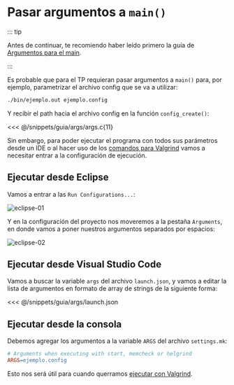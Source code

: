 # Pasar argumentos a `main()`

::: tip

Antes de continuar, te recomiendo haber leído primero la guía de
[Argumentos para el main](https://docs.utnso.com.ar/guias/programacion/main).

:::

Es probable que para el TP requieran pasar argumentos a `main()` para, por
ejemplo, parametrizar el archivo config que se va a utilizar:

```bash
./bin/ejemplo.out ejemplo.config
```

Y recibir el path hacia el archivo config en la función `config_create()`:

<<< @/snippets/guia/args/args.c{11}

Sin embargo, para poder ejecutar el programa con todos sus parámetros desde un
IDE o al hacer uso de los [comandos para Valgrind](./valgrind) vamos a
necesitar entrar a la configuración de ejecución.

## Ejecutar desde Eclipse

Vamos a entrar a las `Run Configurations...`:

![eclipse-01](/img/args/eclipse-01.png)

Y en la configuración del proyecto nos moveremos a la pestaña `Arguments`, en
donde vamos a poner nuestros argumentos separados por espacios:

![eclipse-02](/img/args/eclipse-02.png)

## Ejecutar desde Visual Studio Code

Vamos a buscar la variable `args` del archivo `launch.json`, y vamos a editar la
lista de argumentos en formato de array de strings de la siguiente forma:

<<< @/snippets/guia/args/launch.json

## Ejecutar desde la consola

Debemos agregar los argumentos a la variable `ARGS` del archivo `settings.mk`:

```makefile
# Arguments when executing with start, memcheck or helgrind
ARGS=ejemplo.config
```

Esto nos será útil para cuando querramos [ejecutar con Valgrind](./valgrind.md).
